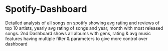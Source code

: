 # Spotify-Dashboard
Detailed analysis of all songs on spotify showing avg rating and reviews of top 10 artists, yearly avg rating of songs and year, month with most released songs. 2nd Dashboard shows all albums with gens, rating  &amp; avg music features having multiple filter &amp; parameters to give more control over dashboard
